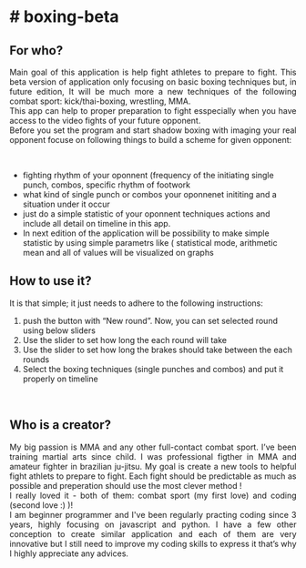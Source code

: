 <h1># boxing-beta</h1>
<h2>For who?</h2>
<p align="justify">Main goal of this application is help fight athletes to prepare to fight. This beta version of application only focusing on basic boxing techniques but, in future edition, It will be much more a new techniques of the following combat sport: kick/thai-boxing, wrestling, MMA. <br>
 This app can help to proper preparation to fight esspecially when you have access to the video fights of your future opponent. <br>
Before you set the program and start shadow boxing with imaging your real opponent focuse on following things to build a scheme for given opponent:</p> <br>
<ul>
<li>fighting rhythm of your oponnent (frequency of the initiating single punch, combos, specific rhythm of footwork  </li>
<li>what kind of single punch or combos your oponnenet inititing and a situation under it occur</li>
<li>just do a simple statistic of your oponnent techniques actions and include all detail on timeline in this app. </li>
<li>In next edition of the application will be possibility to make simple statistic by using simple parametrs like ( statistical mode, arithmetic mean and all of values will be visualized on graphs</li>
</ul> 

<h2>How to use it?</h2>
<p align="justify">It is that simple; it just needs to adhere to the following instructions:</p>
<ol>
<li>push the button with “New round”. Now, you can set selected round using below sliders</li>
<li>Use the slider to set how long the each round will take</li>
<li>Use the slider to set how long the brakes should take between the each rounds</li>
<li>Select the boxing techniques (single punches and combos) and put it properly on timeline</li>
</ol>
<br>


<h2>Who is a creator?</h2>
<p align="justify">My big passion is MMA and any other full-contact combat sport. I’ve been training martial arts since child. I was professional figther in MMA and amateur fighter in brazilian ju-jitsu. My goal is create a new tools to helpful fight athlets to prepare to fight. Each fight should be predictable as much as possible and preperation should use the most clever method !<br>
I really loved it - both of them: combat sport (my first love) and coding (second love :) )! <br>
I am beginner programmer and I've been regularly practing coding since 3 years, highly focusing on javascript and python. I have a few other conception to create similar application and each of them are very innovative but I still need to improve my coding skills to express it that’s why I highly appreciate any advices.</p>
